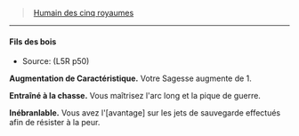 ﻿> [Humain des cinq royaumes](hd_l5r_human.md)

---

#### Fils des bois

- Source: (L5R p50)

**Augmentation de Caractéristique.** Votre Sagesse augmente de 1.

**Entraîné à la chasse.** Vous maîtrisez l'arc long et la pique de guerre.

**Inébranlable.** Vous avez l'[avantage] sur les jets de sauvegarde effectués afin de résister à la peur.


